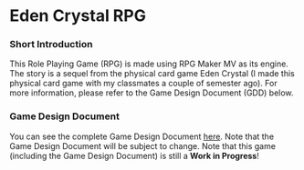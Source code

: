 # Eden Crystal RPG
### Short Introduction
This Role Playing Game (RPG) is made using RPG Maker MV as its engine. The story is a sequel from the physical card game Eden Crystal (I made this physical card game with my classmates a couple of semester ago). For more information, please refer to the Game Design Document (GDD) below.
### Game Design Document
You can see the complete Game Design Document <a href="https://docs.google.com/document/d/1y144MQy0URm6Mg4iX6n507aRmL0dd-tV1hnn4oLSMoU/edit?usp=sharing" target="_blank">here</a>. Note that the Game Design Document will be subject to change. Note that this game (including the Game Design Document) is still a **Work in Progress**!